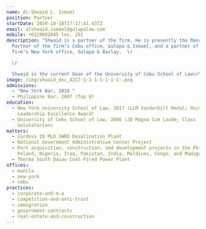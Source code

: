 ```yaml
---
name: Al-Shwaid L. Ismael
position: Partner
startDate: 2020-10-18T17:17:41.437Z
email: alshwaid.ismael@gulapalaw.com
mobile: +6329602845 loc. 201
description: "Shwaid is a partner of the firm. He is presently the Managing
  Partner of the firm’s Cebu office, Gulapa & Ismael, and a partner of the
  firm’s New York office, Gulapa & Baclay.  \r

  \r

  Shwaid is the current Dean of the University of Cebu School of Law\r\n"
image: /img/shwaid_dsc_4217-1-1-1-1-1-1-1-.png
admissions:
  - "New York Bar, 2018 "
  - Philippine Bar, 2007 (Top 8)
education:
  - New York University School of Law, 2017 (LLM Vanderbilt Medal; University
    Leadership Excellence Award)
  - University of Cebu School of Law, 2006 (JD Magna Cum Laude; Class
    Salutatorian)
matters:
  - Cordova 20 MLD SWRO Desalination Plant
  - National Government Administrative Center Project
  - Port acquisition, construction, and development projects in the Philippines,
    Poland, Nigeria, Iraq, Pakistan, India, Maldives, Congo, and Madagascar
  - Therma South Davao Coal-Fired Power Plant
offices:
  - manila
  - new-york
  - cebu
practices:
  - corporate-and-m-a
  - competition-and-anti-trust
  - immigration
  - government-contracts
  - real-estate-and-construction
---
```


